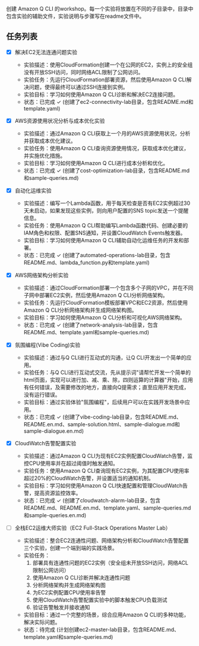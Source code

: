 创建 Amazon Q CLI 的workshop。每一个实验将放置在不同的子目录中，目录中包含实验的辅助文件，实验说明与步骤写在readme文件中。

## 任务列表

- [x] 解决EC2无法连通问题实验
  - 实验描述：使用CloudFormation创建一个在公网的EC2，实例上的安全组没有开放SSH访问，同时网络ACL限制了公网访问。
  - 实验任务：先运行CloudFormation部署资源，然后使用Amazon Q CLI解决问题，使得最终可以通过SSH连接到实例。
  - 实验目标：学习如何使用Amazon Q CLI诊断和解决EC2连接问题。
  - 状态：已完成 ✓ (创建了ec2-connectivity-lab目录，包含README.md和template.yaml)

- [x] AWS资源使用状况分析与成本优化实验
  - 实验描述：通过Amazon Q CLI获取上一个月的AWS资源使用状况，分析并获取成本优化建议。
  - 实验任务：使用Amazon Q CLI查询资源使用情况，获取成本优化建议，并实施优化措施。
  - 实验目标：学习如何使用Amazon Q CLI进行成本分析和优化。
  - 状态：已完成 ✓ (创建了cost-optimization-lab目录，包含README.md和sample-queries.md)

- [x] 自动化运维实验
  - 实验描述：编写一个Lambda函数，用于每天检查是否有EC2实例超过30天未启动，如果发现这些实例，则向用户配置的SNS topic发送一个提醒信息。
  - 实验任务：使用Amazon Q CLI帮助编写Lambda函数代码、创建必要的IAM角色和权限、配置SNS通知，并设置CloudWatch Events触发器。
  - 实验目标：学习如何使用Amazon Q CLI辅助自动化运维任务的开发和部署。
  - 状态：已完成 ✓ (创建了automated-operations-lab目录，包含README.md、lambda_function.py和template.yaml)

- [x] AWS网络架构分析实验
  - 实验描述：通过CloudFormation部署一个包含多个子网的VPC，并在不同子网中部署EC2实例，然后使用Amazon Q CLI分析网络架构。
  - 实验任务：先运行CloudFormation模板部署VPC和EC2资源，然后使用Amazon Q CLI分析网络架构并生成网络架构图。
  - 实验目标：学习如何使用Amazon Q CLI分析和可视化AWS网络架构。
  - 状态：已完成 ✓ (创建了network-analysis-lab目录，包含README.md、template.yaml和sample-queries.md)

- [x] 氛围编程(Vibe Coding)实验
  - 实验描述：通过与Q CLI进行互动式的沟通，让Q CLI开发出一个简单的应用。
  - 实验任务：与Q CLI进行互动式交流，先从提示词"请帮忙开发一个简单的html页面，实现可以进行加、减、乘、除，四则运算的计算器"开始，应用有任何错误，及需要修改的地方，直接向Q提需求；直至应用开发完成，没有运行错误。
  - 实验目标：通过实验体验"氛围编程"，后续用户可以在实践开发场景中应用。
  - 状态：已完成 ✓ (创建了vibe-coding-lab目录，包含README.md、README.en.md、sample-solution.html、sample-dialogue.md和sample-dialogue.en.md)

- [x] CloudWatch告警配置实验
  - 实验描述：通过Amazon Q CLI为现有EC2实例配置CloudWatch告警，监控CPU使用率并在超过阈值时触发通知。
  - 实验任务：使用Amazon Q CLI查询现有EC2实例，为其配置CPU使用率超过20%的CloudWatch告警，并设置适当的通知机制。
  - 实验目标：学习如何使用Amazon Q CLI快速配置和管理CloudWatch告警，提高资源监控效率。
  - 状态：已完成 ✓ (创建了cloudwatch-alarm-lab目录，包含README.md、README.en.md、template.yaml、sample-queries.md和sample-queries.en.md)

- [ ] 全栈EC2运维大师实验（EC2 Full-Stack Operations Master Lab）
  - 实验描述：整合EC2连通性问题、网络架构分析和CloudWatch告警配置三个实验，创建一个端到端的实践场景。
  - 实验任务：
    1. 部署具有连通性问题的EC2实例（安全组未开放SSH访问，网络ACL限制公网访问）
    2. 使用Amazon Q CLI诊断并解决连通性问题
    3. 分析网络架构并生成网络架构图
    4. 为EC2实例配置CPU使用率告警
    5. 使用CloudWatch告警配置实验中的脚本触发CPU负载测试
    6. 验证告警触发并接收通知
  - 实验目标：通过一个完整的场景，综合应用Amazon Q CLI的多种功能，解决实际问题。
  - 状态：待完成 (计划创建ec2-master-lab目录，包含README.md、template.yaml和sample-queries.md)
